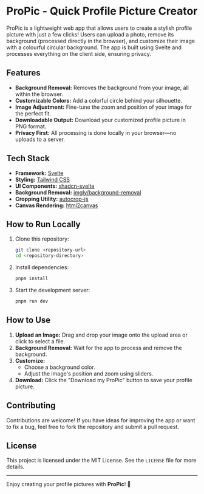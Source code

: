 # ProPic - Quick Profile Picture Creator

ProPic is a lightweight web app that allows users to create a stylish profile picture with just a few clicks! Users can upload a photo, remove its background (processed directly in the browser), and customize their image with a colourful circular background. The app is built using Svelte and processes everything on the client side, ensuring privacy.

## Features

- **Background Removal:** Removes the background from your image, all within the browser.
- **Customizable Colors:** Add a colorful circle behind your silhouette.
- **Image Adjustment:** Fine-tune the zoom and position of your image for the perfect fit.
- **Downloadable Output:** Download your customized profile picture in PNG format.
- **Privacy First:** All processing is done locally in your browser—no uploads to a server.

## Tech Stack

- **Framework:** [Svelte](https://svelte.dev)
- **Styling:** [Tailwind CSS](https://tailwindcss.com)
- **UI Components:** [shadcn-svelte](https://github.com/shadcn/svelte)
- **Background Removal:** [imgly/background-removal](https://github.com/imgly/background-removal)
- **Cropping Utility:** [autocrop-js](https://github.com/cyrilwanner/autocrop-js)
- **Canvas Rendering:** [html2canvas](https://html2canvas.hertzen.com)

## How to Run Locally

1. Clone this repository:
    ```bash
    git clone <repository-url>
    cd <repository-directory>
    ```

2. Install dependencies:
    ```bash
    pnpm install
    ```

3. Start the development server:
    ```bash
    pnpm run dev
    ```
## How to Use

1. **Upload an Image:** Drag and drop your image onto the upload area or click to select a file.
2. **Background Removal:** Wait for the app to process and remove the background.
3. **Customize:** 
   - Choose a background color.
   - Adjust the image's position and zoom using sliders.
4. **Download:** Click the "Download my ProPic" button to save your profile picture.

## Contributing

Contributions are welcome! If you have ideas for improving the app or want to fix a bug, feel free to fork the repository and submit a pull request.

## License

This project is licensed under the MIT License. See the `LICENSE` file for more details.

---

Enjoy creating your profile pictures with **ProPic**! 🎉


